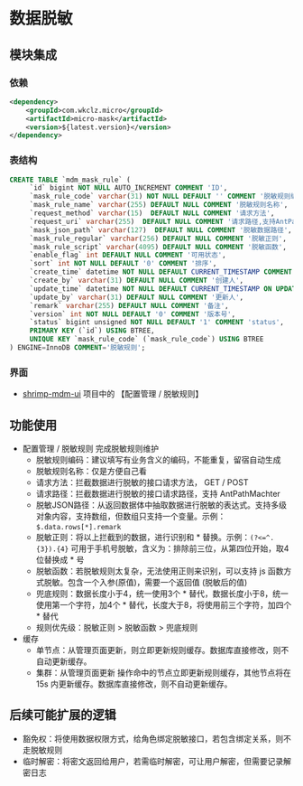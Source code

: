 # 数据脱敏

## 模块集成

### 依赖
```xml
<dependency>
    <groupId>com.wkclz.micro</groupId>
    <artifactId>micro-mask</artifactId>
    <version>${latest.version}</version>
</dependency>
```

### 表结构

```sql
CREATE TABLE `mdm_mask_rule` (
     `id` bigint NOT NULL AUTO_INCREMENT COMMENT 'ID',
     `mask_rule_code` varchar(31) NOT NULL DEFAULT '' COMMENT '脱敏规则编码',
     `mask_rule_name` varchar(255) DEFAULT NULL COMMENT '脱敏规则名称',
     `request_method` varchar(15)  DEFAULT NULL COMMENT '请求方法',
     `request_uri` varchar(255)  DEFAULT NULL COMMENT '请求路径,支持AntPathMacher',
     `mask_json_path` varchar(127)  DEFAULT NULL COMMENT '脱敏数据路径',
     `mask_rule_regular` varchar(256) DEFAULT NULL COMMENT '脱敏正则',
     `mask_rule_script` varchar(4095) DEFAULT NULL COMMENT '脱敏函数',
     `enable_flag` int DEFAULT NULL COMMENT '可用状态',
     `sort` int NOT NULL DEFAULT '0' COMMENT '排序',
     `create_time` datetime NOT NULL DEFAULT CURRENT_TIMESTAMP COMMENT '创建时间',
     `create_by` varchar(31) DEFAULT NULL COMMENT '创建人',
     `update_time` datetime NOT NULL DEFAULT CURRENT_TIMESTAMP ON UPDATE CURRENT_TIMESTAMP COMMENT '更新时间',
     `update_by` varchar(31) DEFAULT NULL COMMENT '更新人',
     `remark` varchar(255) DEFAULT NULL COMMENT '备注',
     `version` int NOT NULL DEFAULT '0' COMMENT '版本号',
     `status` bigint unsigned NOT NULL DEFAULT '1' COMMENT 'status',
     PRIMARY KEY (`id`) USING BTREE,
     UNIQUE KEY `mask_rule_code` (`mask_rule_code`) USING BTREE
) ENGINE=InnoDB COMMENT='脱敏规则';
```

### 界面

- [shrimp-mdm-ui](https://github.com/shrimp-cloud/shrimp-mdm-ui) 项目中的 【配置管理 / 脱敏规则】



## 功能使用

- 配置管理 / 脱敏规则 完成脱敏规则维护
  - 脱敏规则编码：建议填写有业务含义的编码，不能重复，留宿自动生成
  - 脱敏规则名称：仅是方便自己看
  - 请求方法：拦截数据进行脱敏的接口请求方法， GET / POST
  - 请求路径：拦截数据进行脱敏的接口请求路径，支持 AntPathMachter
  - 脱敏JSON路径：从返回数据体中抽取数据进行脱敏的表达式。支持多级对象内容，支持数组，但数组只支持一个变量。示例：`$.data.rows[*].remark`
  - 脱敏正则：将以上拦截到的数据，进行识别和 * 替换。示例：`(?<=^.{3}).{4}` 可用于手机号脱敏，含义为：排除前三位，从第四位开始，取4位替换成 * 号
  - 脱敏函数：若脱敏规则太复杂，无法使用正则来识别，可以支持 js 函数方式脱敏。包含一个入参(原值)，需要一个返回值 (脱敏后的值)
  - 兜底规则：数据长度小于4，统一使用3个 * 替代，数据长度小于8，统一使用第一个字符，加4个 * 替代，长度大于8，将使用前三个字符，加四个 * 替代
  - 规则优先级：脱敏正则 > 脱敏函数 > 兜底规则
- 缓存
  - 单节点：从管理页面更新，则立即更新规则缓存。数据库直接修改，则不自动更新缓存。
  - 集群：从管理页面更新 操作命中的节点立即更新规则缓存，其他节点将在 15s 内更新缓存。数据库直接修改，则不自动更新缓存。

## 后续可能扩展的逻辑

- 豁免权：将使用数据权限方式，给角色绑定脱敏接口，若包含绑定关系，则不走脱敏规则
- 临时解密：将密文返回给用户，若需临时解密，可让用户解密，但需要记录解密日志
